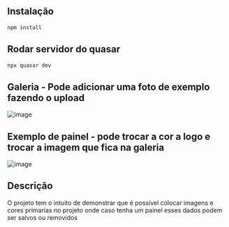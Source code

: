## Instalação
```bash
npm install
```
## Rodar servidor do quasar
```bash
npx quasar dev
```

## Galeria - Pode adicionar uma foto de exemplo fazendo o upload
![image](https://github.com/alvarosantoscwb/info/assets/78945827/047c6745-9569-48a4-9dbe-d28b84fd8c74)


## Exemplo de painel - pode trocar a cor a logo e trocar a imagem que fica na galeria
![image](https://github.com/alvarosantoscwb/info/assets/78945827/f5e14a7e-8589-4765-87e2-75b7ed04e0f3)


## Descrição

O projeto tem o intuito de demonstrar que é possível colocar imagens e cores primarias no projeto onde caso tenha um painel esses dados podem ser salvos ou removidos
